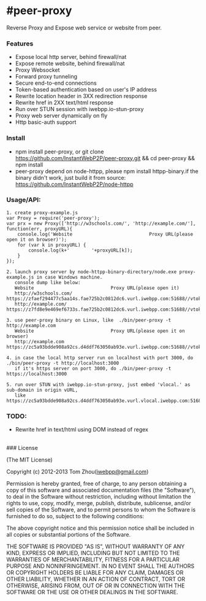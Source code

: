 #peer-proxy
===============

Reverse Proxy and Expose web service or website from peer.

### Features

* Expose local http server, behind firewall/nat
* Expose remote website, behind firewall/nat
* Proxy Websocket
* Forward proxy tunneling
* Secure end-to-end connections
* Token-based authentication based on user's IP address
* Rewrite location header in 3XX redirection response
* Rewrite href in 2XX text/html response
* Run over STUN session with iwebpp.io-stun-proxy
* Proxy web server dynamically on fly
* Http basic-auth support

### Install
* npm install peer-proxy, or git clone https://github.com/InstantWebP2P/peer-proxy.git && cd peer-proxy && npm install
* peer-proxy depend on node-httpp, please npm install httpp-binary.if the binary didn't work, just build it from source:
  https://github.com/InstantWebP2P/node-httpp

### Usage/API:

    1. create proxy-example.js
    var Proxy = require('peer-proxy');
    var prx = new Proxy(['http://w3schools.com/', 'http://example.com/'], function(err, proxyURL){
        console.log('Website                            Proxy URL(please open it on browser)');
        for (var k in proxyURL) {
            console.log(k+'        '+proxyURL[k]);
        }
    });
    
    2. launch proxy server by node-httpp-binary-directory/node.exe proxy-example.js in case Windows machine.
       console dump like below:
       Website                            Proxy URL(please open it)
       http://w3schools.com/        https://zfaef294477c5aa14s.fae725b2c0812dc6.vurl.iwebpp.com:51688//vtoken/eb04d54a2f9edd5d
       http://example.com/        https://z7fd8e9e469ef6733s.fae725b2c0812dc6.vurl.iwebpp.com:51688//vtoken/eb04d54a2f9edd5d
       
    3. use peer-proxy binary on Linux, like  ./bin/peer-proxy -t http://example.com
       Website                            Proxy URL(please open it on browser)
       http://example.com        https://zc5a93bdde908a92cs.d4ddf763050ab93e.vurl.iwebpp.com:51688//vtoken/8bb975c3385f47f3

    4. in case the local http server run on localhost with port 3000, do ./bin/peer-proxy -t http://localhost:3000
       if it's https server on port 3000, do ./bin/peer-proxy -t https://localhost:3000
       
    5. run over STUN with iwebpp.io-stun-proxy, just embed 'vlocal.' as sub-domain in origin vURL, 
       like https://zc5a93bdde908a92cs.d4ddf763050ab93e.vurl.vlocal.iwebpp.com:51688//vtoken/8bb975c3385f47f3

### TODO:

* Rewrite href in text/html using DOM instead of regex

<br/>
### License

(The MIT License)

Copyright (c) 2012-2013 Tom Zhou(iwebpp@gmail.com)

Permission is hereby granted, free of charge, to any person obtaining a copy of this software and associated documentation files (the "Software"), to deal in the Software without restriction, including without limitation the rights to use, copy, modify, merge, publish, distribute, sublicense, and/or sell copies of the Software, and to permit persons to whom the Software is furnished to do so, subject to the following conditions:

The above copyright notice and this permission notice shall be included in all copies or substantial portions of the Software.

THE SOFTWARE IS PROVIDED "AS IS", WITHOUT WARRANTY OF ANY KIND, EXPRESS OR IMPLIED, INCLUDING BUT NOT LIMITED TO THE WARRANTIES OF MERCHANTABILITY, FITNESS FOR A PARTICULAR PURPOSE AND NONINFRINGEMENT. IN NO EVENT SHALL THE AUTHORS OR COPYRIGHT HOLDERS BE LIABLE FOR ANY CLAIM, DAMAGES OR OTHER LIABILITY, WHETHER IN AN ACTION OF CONTRACT, TORT OR OTHERWISE, ARISING FROM, OUT OF OR IN CONNECTION WITH THE SOFTWARE OR THE USE OR OTHER DEALINGS IN THE SOFTWARE.
